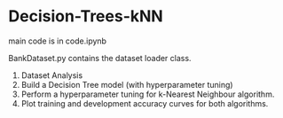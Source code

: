 # Decision-Trees-kNN

main code is in code.ipynb

BankDataset.py contains the dataset loader class. 

1. Dataset Analysis
2. Build a Decision Tree model (with hyperparameter tuning)
3. Perform a hyperparameter tuning for k-Nearest Neighbour algorithm. 
4. Plot training and development accuracy curves for both algorithms. 

